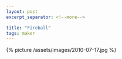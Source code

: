 ```yaml
---
layout: post
excerpt_separator: <!--more-->

title: "Fireball"
tags: maker
---
```


{% picture /assets/images/2010-07-17.jpg %}
<!--more-->